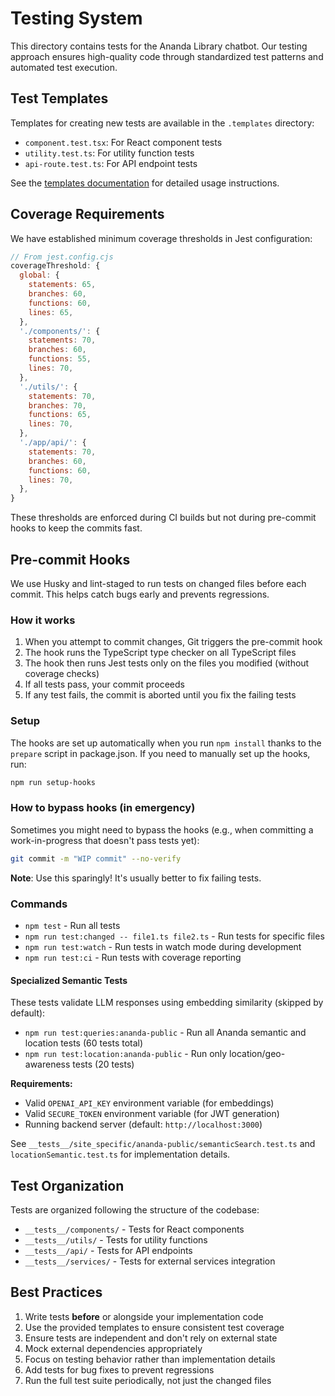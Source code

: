# Testing System

This directory contains tests for the Ananda Library chatbot. Our testing approach ensures high-quality code through
standardized test patterns and automated test execution.

## Test Templates

Templates for creating new tests are available in the `.templates` directory:

- `component.test.tsx`: For React component tests
- `utility.test.ts`: For utility function tests
- `api-route.test.ts`: For API endpoint tests

See the [templates documentation](./.templates/README.md) for detailed usage instructions.

## Coverage Requirements

We have established minimum coverage thresholds in Jest configuration:

```js
// From jest.config.cjs
coverageThreshold: {
  global: {
    statements: 65,
    branches: 60,
    functions: 60,
    lines: 65,
  },
  './components/': {
    statements: 70,
    branches: 60,
    functions: 55,
    lines: 70,
  },
  './utils/': {
    statements: 70,
    branches: 70,
    functions: 65,
    lines: 70,
  },
  './app/api/': {
    statements: 70,
    branches: 60,
    functions: 60,
    lines: 70,
  },
}
```

These thresholds are enforced during CI builds but not during pre-commit hooks to keep the commits fast.

## Pre-commit Hooks

We use Husky and lint-staged to run tests on changed files before each commit. This helps catch bugs early and prevents
regressions.

### How it works

1. When you attempt to commit changes, Git triggers the pre-commit hook
2. The hook runs the TypeScript type checker on all TypeScript files
3. The hook then runs Jest tests only on the files you modified (without coverage checks)
4. If all tests pass, your commit proceeds
5. If any test fails, the commit is aborted until you fix the failing tests

### Setup

The hooks are set up automatically when you run `npm install` thanks to the `prepare` script in package.json. If you
need to manually set up the hooks, run:

```bash
npm run setup-hooks
```

### How to bypass hooks (in emergency)

Sometimes you might need to bypass the hooks (e.g., when committing a work-in-progress that doesn't pass tests yet):

```bash
git commit -m "WIP commit" --no-verify
```

**Note**: Use this sparingly! It's usually better to fix failing tests.

### Commands

- `npm test` - Run all tests
- `npm run test:changed -- file1.ts file2.ts` - Run tests for specific files
- `npm run test:watch` - Run tests in watch mode during development
- `npm run test:ci` - Run tests with coverage reporting

#### Specialized Semantic Tests

These tests validate LLM responses using embedding similarity (skipped by default):

- `npm run test:queries:ananda-public` - Run all Ananda semantic and location tests (60 tests total)
- `npm run test:location:ananda-public` - Run only location/geo-awareness tests (20 tests)

**Requirements:**

- Valid `OPENAI_API_KEY` environment variable (for embeddings)
- Valid `SECURE_TOKEN` environment variable (for JWT generation)
- Running backend server (default: `http://localhost:3000`)

See `__tests__/site_specific/ananda-public/semanticSearch.test.ts` and `locationSemantic.test.ts` for implementation
details.

## Test Organization

Tests are organized following the structure of the codebase:

- `__tests__/components/` - Tests for React components
- `__tests__/utils/` - Tests for utility functions
- `__tests__/api/` - Tests for API endpoints
- `__tests__/services/` - Tests for external services integration

## Best Practices

1. Write tests **before** or alongside your implementation code
2. Use the provided templates to ensure consistent test coverage
3. Ensure tests are independent and don't rely on external state
4. Mock external dependencies appropriately
5. Focus on testing behavior rather than implementation details
6. Add tests for bug fixes to prevent regressions
7. Run the full test suite periodically, not just the changed files
